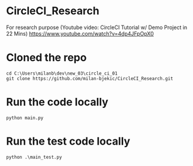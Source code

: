 # CircleCI_Research
For research purpose (Youtube video: CircleCI Tutorial w/ Demo Project in 22 Mins)
https://www.youtube.com/watch?v=4dp4JFpOpX0

# Cloned the repo
```
cd C:\Users\milanb\dev\new_03\circle_ci_01
git clone https://github.com/milan-bjekic/CircleCI_Research.git
```

# Run the code locally
```
python main.py
```

# Run the test code locally
```
python .\main_test.py
```
